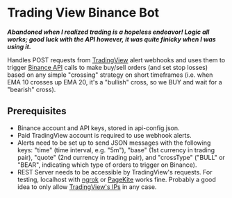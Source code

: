 # Trading View Binance Bot
***Abandoned when I realized trading is a hopeless endeavor! Logic all works; good luck with the API however, it was quite finicky when I was using it.***

Handles POST requests from [TradingView](https://www.tradingview.com/) alert webhooks and uses them to trigger [Binance API](https://github.com/binance-exchange/binance-official-api-docs/blob/master/rest-api.md) calls to make buy/sell orders (and set stop losses) based on any simple "crossing" strategy on short timeframes (i.e. when EMA 10 crosses up EMA 20, it's a "bullish" cross, so we BUY and wait for a "bearish" cross).


Prerequisites
-------------
* Binance account and API keys, stored in api-config.json.
* Paid TradingView account is required to use webhook alerts. 
* Alerts need to be set up to send JSON messages with the following keys: "time" (time interval, e.g. "5m"), "base" (1st currency in trading pair), "quote" (2nd currency in trading pair), and "crossType" ("BULL" or "BEAR", indicating  which type of orders to trigger on Binance).
* REST Server needs to be accessible by TradingView's requests. For testing, localhost with [ngrok](https://ngrok.com/) or [PageKite](https://pagekite.net/) works fine. Probably a good idea to only allow [TradingView's IPs](https://www.tradingview.com/support/solutions/43000529348-about-webhooks/) in any case.
